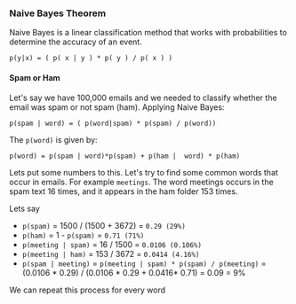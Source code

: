 ### Naive Bayes Theorem

Naive Bayes is a linear classification method that works with probabilities to determine the accuracy of an event.

```
p(y|x) = ( p( x | y ) * p( y ) / p( x ) )
```

#### Spam or Ham
Let's say we have 100,000 emails and we needed to classify whether the email was spam or not spam (ham).
Applying Naive Bayes:

```
p(spam | word) = ( p(word|spam) * p(spam) / p(word))
```

The `p(word)` is given by:

```
p(word) = p(spam | word)*p(spam) + p(ham |  word) * p(ham)
```

Lets put some numbers to this. Let's try to find some common words that occur in emails. For example `meetings`. The word meetings occurs in the spam text 16 times, and it appears in the ham folder 153 times. 

Lets say 
* `p(spam)` = 1500 / (1500 + 3672) = `0.29 (29%)`
* `p(ham)` = 1 - `p(spam)` = `0.71 (71%)`
* `p(meeting | spam)` = 16 / 1500 = `0.0106 (0.106%)`
* `p(meeting | ham)` = 153 / 3672 = `0.0414 (4.16%)`
* `p(spam | meeting)` = `p(meeting | spam) * p(spam) / p(meeting)` = (0.0106 * 0.29) / (0.0106 * 0.29 + 0.0416* 0.71) = 0.09 = 9%
  
We can repeat this process for every word